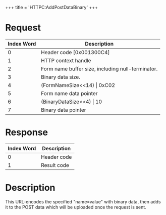 +++
title = 'HTTPC:AddPostDataBinary'
+++

# Request

| Index Word | Description                                       |
|------------|---------------------------------------------------|
| 0          | Header code \[0x001300C4\]                        |
| 1          | HTTP context handle                               |
| 2          | Form name buffer size, including null-terminator. |
| 3          | Binary data size.                                 |
| 4          | (FormNameSize\<\<14) \| 0xC02                     |
| 5          | Form name data pointer                            |
| 6          | (BinaryDataSize\<\<4) \| 10                       |
| 7          | Binary data pointer                               |

# Response

| Index Word | Description |
|------------|-------------|
| 0          | Header code |
| 1          | Result code |

# Description

This URL-encodes the specified "name=value" with binary data, then adds
it to the POST data which will be uploaded once the request is sent.